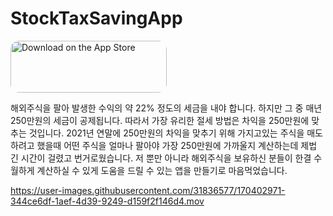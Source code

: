 # StockTaxSavingApp
<a href="https://apps.apple.com/us/app/stocktaxsaver/id1622345021?itsct=apps_box_badge&amp;itscg=30200" style="display: inline-block; overflow: hidden; border-radius: 13px; width: 250px; height: 83px;"><img src="https://tools.applemediaservices.com/api/badges/download-on-the-app-store/black/en-us?size=250x83&amp;releaseDate=1653004800&h=9f7c32c78d33ad97fe5d349b47f939e1" alt="Download on the App Store" style="border-radius: 13px; width: 250px; height: 83px;"></a>


해외주식을 팔아 발생한 수익의 약 22% 정도의 세금을 내야 합니다. 하지만 그 중 매년 250만원의 세금이 공제됩니다. 따라서 가장 유리한 절세 방법은 차익을 250만원에 맞추는 것입니다.
2021년 연말에 250만원의 차익을 맞추기 위해 가지고있는 주식을 매도하려고 했을때 어떤 주식을 얼마나 팔아야 가장 250만원에 가까울지 계산하는데 제법 긴 시간이 걸렸고 번거로웠습니다.
저 뿐만 아니라 해외주식을 보유하신 분들이 한결 수월하게 계산하실 수 있게 도움을 드릴 수 있는 앱을 만들기로 마음먹었습니다.

https://user-images.githubusercontent.com/31836577/170402971-344ce6df-1aef-4d39-9249-d159f2f146d4.mov

